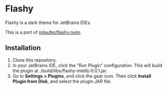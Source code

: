 # Flashy

Flashy is a dark theme for JetBrains IDEs.

This is a port of [mjlaufer/flashy.nvim](https://www.github.com/mjlaufer/flashy.nvim).

## Installation

1. Clone this repository.
2. In your JetBrains IDE, click the "Run Plugin" configuration. This will build the plugin at ./build/libs/flashy-intellij-0.0.1.jar.
3. Go to **Settings > Plugins**, and click the gear icon. Then click **Install Plugin from Disk**, and select the plugin JAR file.
